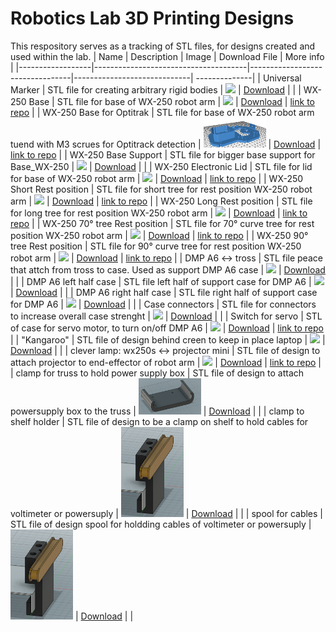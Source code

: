 # Robotics Lab 3D Printing Designs

This respository serves as a tracking of STL files, for designs created and used within the lab.
| Name             | Description                          | Image                           | Download File               | More info |
|------------------|--------------------------------------|---------------------------------|-----------------------------| --------------|
| Universal Marker     | STL file for creating arbitrary rigid bodies | <img src="images/universal_marker.png" width="100">          | [Download](files/optitrack/Universal_Marker_3.stl)     |  |
| WX-250 Base | STL file for base of WX-250 robot arm | <img src="images/WX-250_Base.png" width="100"> | [Download](files/WX-250_robot_garden/base/bottom_base_WX-250.stl) | [link to repo](https://github.com/IE-Robotics-Lab/WX250_support_structure) |
| WX-250 Base for Optitrak | STL file for base of WX-250 robot arm tuend with M3 scrues for Optitrack detection | <img src="https://github.com/IERoboticsAILab/3d_printing_designs/blob/main/images/WX-250_Base_for_optitrack.png" width="100"> | [Download](https://github.com/IERoboticsAILab/3d_printing_designs/blob/main/files/WX-250_robot_garden/base/bottom_base_WX-250_for%20Optitrack.stl) | [link to repo](https://github.com/IERoboticsAILab/clever_lamp) |
|  WX-250 Base Support | STL file for bigger base support for Base_WX-250 | <img src="images/WX-250_Base_larger_support.png" width="100"> | [Download](files/WX-250_robot_garden/base/bottom_base_larger_support_WX-250.stl) |  |
| WX-250 Electronic Lid | STL file for lid for base of WX-250 robot arm | <img src="images/WX-250_ElectronicLid.png" width="100"> | [Download](files/WX-250_robot_garden/base/lid_electronics_WX-250.stl) | [link to repo](https://github.com/IE-Robotics-Lab/WX250_support_structure) |
| WX-250 Short Rest position | STL file for short tree for rest position WX-250 robot arm | <img src="images/WX-250_ShortRestTree.png" width="100"> | [Download](files/WX-250_robot_garden/rest_pos_supports/short_stick_tree.stl) | [link to repo](https://github.com/IE-Robotics-Lab/WX250_support_structure) |
| WX-250 Long Rest position | STL file for long tree for rest position WX-250 robot arm | <img src="images/WX-250_LongRestTree.png" width="100"> | [Download](files/WX-250_robot_garden/rest_pos_supports/long_stick_tree.stl) | [link to repo](https://github.com/IE-Robotics-Lab/WX250_support_structure) |
| WX-250 70° tree Rest position | STL file for 70° curve tree for rest position WX-250 robot arm | <img src="images/WX-250_70TreeRestTree.png" width="100"> | [Download](files/WX-250_robot_garden/rest_pos_supports/deg70stick_tree.stl) | [link to repo](https://github.com/IE-Robotics-Lab/WX250_support_structure) |
| WX-250 90° tree Rest position | STL file for 90° curve tree for rest position WX-250 robot arm | <img src="images/WX-250_90TreeRestTree.png" width="100"> | [Download](files/WX-250_robot_garden/rest_pos_supports/deg90stick_tree.stl) | [link to repo](https://github.com/IE-Robotics-Lab/WX250_support_structure) |
| DMP A6 <-> tross | STL file peace that attch from tross to case. Used as support DMP A6 case | <img src="images/tross_support_speaker.png" width="100"> | [Download](files/truss_supports/tross_support_speaker.stl) | |
| DMP A6 left half case | STL file left half of support case for DMP A6 | <img src="images/tross_case_left_speaker.png" width="100"> | [Download](files/truss_supports/tross_case_left_speaker.stl) | |
| DMP A6 right half case | STL file right half of support case for DMP A6  | <img src="images/tross_case_right_speaker.png" width="100"> | [Download](files/truss_supports/tross_case_right_speaker.stl) | |
| Case connectors | STL file for connectors to increase overall case strenght  | <img src="images/tross_speacker_connections.png" width="100"> | [Download](files/truss_supports/tross_speacker_connections.stl) | |
| Switch for servo | STL of case for servo motor, to turn on/off DMP A6  | <img src="images/switch_servo.png" width="100"> | [Download](files/truss_supports/switch_servo.stl) | [link to repo](https://github.com/IE-Robotics-Lab/servo_switch_DMPA6.git) |
| "Kangaroo" | STL file of design behind creen to keep in place laptop  | <img src="images/kangaroo.png" width="100"> | [Download](files/kangaroo/LaptopSupporter.stl) | |
| clever lamp: wx250s <-> projector mini | STL file of design to attach projector to end-effector of robot arm  | <img src="images/support_projector_wx250s.png" width="100"> | [Download](files/WX-250_robot_garden/support_projector_wx250s.stl) | [link to repo](https://github.com/IE-Robotics-Lab/clever_lamp.git) |
| clamp for truss to hold power supply box | STL file of design to attach powersupply box to the truss  | <img src="https://github.com/IERoboticsAILab/3d_printing_designs/blob/main/images/clamp_power_supply.png" width="100"> | [Download](https://github.com/IERoboticsAILab/3d_printing_designs/blob/main/files/truss_supports/clamp_power_supply.stl) |  |
| clamp to shelf holder | STL file of design to be a clamp on shelf to hold cables for voltimeter or powersuply  | <img src="https://github.com/IERoboticsAILab/3d_printing_designs/blob/main/images/clamp_holder_cables_voltimeter.png" width="100"> | [Download](https://github.com/IERoboticsAILab/3d_printing_designs/blob/main/files/hardware_lab/clamptoshelf_cables_holder_voltimeter.stl) |  |
| spool for cables | STL file of design spool for holdding cables of voltimeter or powersuply  | <img src="https://github.com/IERoboticsAILab/3d_printing_designs/blob/main/images/clamp_holder_cables_voltimeter.png" width="100"> | [Download](https://github.com/IERoboticsAILab/3d_printing_designs/blob/main/files/hardware_lab/spool_cables_holder_voltimeter.stl) |  |